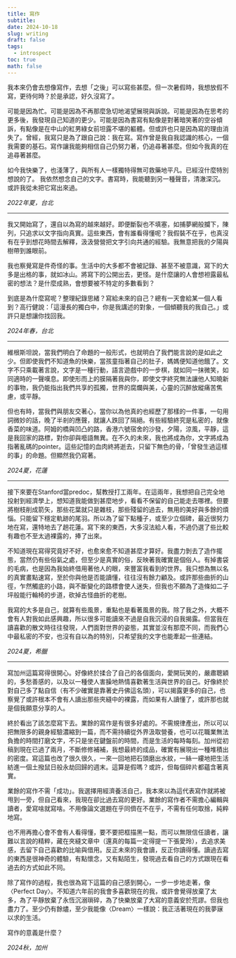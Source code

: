 ```yaml
---
title: 寫作
subtitle: 
date: 2024-10-18
slug: writing
draft: false
tags:
  - introspect
toc: true
math: false
---
```



我本來仍會去想像寫作，去想「之後」可以寫些甚麼。但一次暑假時，我想放假不寫，更待何時？於是承認，好久沒寫了。

可能是因為忙。可能是因為不再那麼急切地渴望展現與訴說。可能是因為在思考的更多後，我發現自己知道的更少。可能是因為書寫有點像是對著暗笑著的空谷傾訴，有點像是在中山的紅男綠女前坦露不堪的軀體。但或許也只是因為寫的理由消失了。曾經，我寫只是為了跟自己說：我在寫。寫作曾是我自我認識的核心，一個我需要的基石。寫作讓我能夠相信自己仍努力著，仍追尋著甚麼。但如今我真的在追尋著甚麼。

如今我快樂了，也淺薄了，與所有人一樣獨特得無可救藥地平凡。已經沒什麼特別想說的了。
我依然想念自己的文字。書寫時，我能聽到另一種聲音，清澈深沉。或許我從未把它寫出來過。

*2022年夏，台北*

---

我又開始寫了，還自以為寫的越來越好。即便斷裂也不填塞，如捕夢網般攔下，陳列，只追求以文字指向真實。這些東西，會有誰看得懂呢？我假裝不在乎，也真沒有在乎到想花時間去解釋，汲汲營營把文字引向共通的經驗。我無意把我的夕陽與樹帶到誰眼前。

我也察覺寫是件奇怪的事。生活中的大多都不會被記錄、甚至不被意識，寫下的大多是出格的事，就如冰山。將寫下的公開出去，更怪。是什麼讓的人會想袒露最私密的想法？是什麼成熟，會想要被不特定的多數看到？

到底是為什麼寫呢？整理紀錄思緒？寫給未來的自己？總有一天會給某一個人看到？高行健說：「這漫長的獨白中，你是我講述的對象，一個傾聽我的我自己。」或許只是想讓你找回我。

*2024年春，台北*

---

維根斯坦說，當我們明白了命題的一般形式，也就明白了我們能言說的是如此之少。但即使我們不知道魚的快樂，當孩童指著自己的肚子，媽媽便知道他餓了。文字不只乘載著言說，文字是一種行動，語言遊戲中的一步棋，就如同一抹微笑，如同適時的一聲嘆息。即使形而上的膜隔著我與你，即使文字終究無法讓他人知曉新的事物，我仍能指出我們共享的孤獨，世界的腐爛與美，心靈的沉醉放縱痛苦焦慮，或平靜。

但也有時，當我們與朋友交著心，當你以為他真的也經歷了那樣的一件事，一句用詞微妙的話，晚了半剎的應聲，就讓人跌回了隔絕。有些經驗終究是私密的，就像香菜的味道。阿姆的橋與凹凸的路，香港六號宿舍的沙發，夕陽，涼風，平靜，這是我回家的路標，對你卻與囈語無異。在不久的未來，我也將成為你，文字將成為指著亂碼的pointer。這些記憶的血肉終將逝去，只留下無色的骨，「曾發生過這樣的事」的命題。但顯然我仍寫著。

*2024夏，花蓮*

---

接下來要在Stanford當predoc，幫教授打工兩年。在這兩年，我想把自己完全地投射到經濟學上，想知道我能做到甚麼地步，看看不保留的自己能走去哪裡。但要將樹枝削成箭矢，那些花葉就只是雜枝，那些殘留的過去，無用的美好與多餘的煩惱。只能留下穩定軌跡的尾羽。所以為了留下點種子，或至少立個碑，最近很努力地在寫，還特地去了趟花蓮。寫下來的東西，大多沒法給人看，不過仍選了些比較有趣也不至太過裸露的，捧了出來。

不知道現在寫得究竟好不好，也愈來愈不知道甚麼才算好。我盡力剝去了造作擺態，當然仍有些俗氣之處，但至少是真實的俗，反映著我確實是個俗人。有掉書袋的毛病，也是因為我始終借用著他人的眼，來豐富我看到的世界。我只想為無以名的真實畫點速寫，至於你與他是否能讀懂，往往沒有餘力顧及。或許那些曲折的山徑，乍然觸底的小路，與不斷變化的路標會使人迷失，但我也不願為了造條如二子坪般能行輪椅的步道，砍掉古怪曲折的老樹。

我寫的大多是自己，就算有些風景，重點也是看著風景的我。除了我之外，大概不會有人對我如此感興趣，所以很多可能讀來不過是自我沉浸的自我揭露。但當我在讀喜歡的散文時往往發現，人們面對世界的姿態，其實並沒有那麼不同，而我們心中最私密的不安，也沒有自以為的特別，只希望我的文字也能牽起一些連結。

*2024夏，希臘*

---

寫加州這篇寫得很開心。好像終於揉合了自己的各個面向，愛開玩笑的，嚴肅聰穎的，多愁善感的，以及以一種使人害臊地熱情喜歡著生活與世界的自己。好像終於對自己多了點自信（有不少確實是靠著史丹佛這名頭），可以揭露更多的自己，也察覺了或許根本不會有人讀出那些夾縫中的裸露，而如果有人讀懂了，或許那也就是個我願意分享的人。

終於看出了該怎麼寫下去。業餘的寫作是有很多好處的。不需規律產出，所以可以把無限多的親身經驗濃縮到一篇，而不需持續從外界汲取營養，也可以花職業無法負擔的時間打磨文字，不只是坐在鍵盤前的時間，而是生活的每時每刻。加州從初稿到現在已過了兩月，不斷修修補補，我想最終的成品，確實有展現出一種堆積出的密度。寫這篇也改了很久很久，一來一回地把石頭磨出水紋，一絲一縷地把生活紡進一個土撥鼠日般永劫回歸的週末。這算是假嗎？或許，但每個碎片都蘊含著真實。

業餘的寫作不需「成功」。我選擇用經濟養活自己，我本來以為這代表寫作就將被甩到一旁，但自己看來，我現在卻比過去寫的更好。業餘的寫作者不需擔心編輯與讀者，愛寫啥就寫啥。不用像論文選題在乎同儕在不在乎，不需有任何取捨，純粹地寫。

也不用再擔心會不會有人看得懂，要不要把框描黑一點，而可以無限信任讀者，讓難以言說的精粹，藏在夾縫文章中（還真的每篇一定得提一下張愛玲），去追求美感，去留下自己喜歡的比喻與借用。反正未來的我會讀，反正你讀得懂。讀過去寫的東西是很神奇的體驗，有點懷念，又有點陌生，發現過去看自己的方式跟現在看過去的方式如此不同。

除了寫作的過程，我也很為寫下這篇的自己感到開心，一步一步地走著，像〈Perfect Day〉。不知道六年前的我會多喜歡現在的我，或許會覺得放棄了太多，為了平靜放棄了永恆沉溺瑣碎，為了快樂放棄了大寫的意義安於荒謬。但我也盡力了。至少仍有餘燼，至少我能像〈Dream〉一樣說：我正活著現在的我夢寐以求的生活。

寫作的意義是什麼？

*2024秋，加州*

<!--more-->

